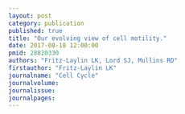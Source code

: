 ```yaml
---
layout: post
category: publication
published: true
title: "Our evolving view of cell motility."
date: 2017-08-18 12:00:00
pmid: 28820330
authors: "Fritz-Laylin LK, Lord SJ, Mullins RD"
firstauthor: "Fritz-Laylin LK"
journalname: "Cell Cycle"
journalvolume: 
journalissue: 
journalpages: 
---
```




